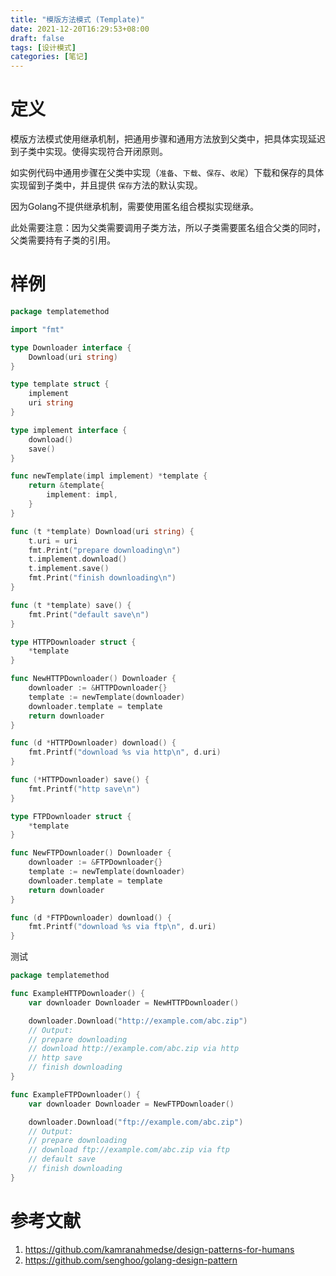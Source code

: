 ```yaml
---
title: "模版方法模式 (Template)"
date: 2021-12-20T16:29:53+08:00
draft: false
tags: [设计模式]
categories: [笔记] 
---
```


# 定义

模版方法模式使用继承机制，把通用步骤和通用方法放到父类中，把具体实现延迟到子类中实现。使得实现符合开闭原则。

如实例代码中通用步骤在父类中实现（`准备`、`下载`、`保存`、`收尾`）下载和保存的具体实现留到子类中，并且提供 `保存`方法的默认实现。

因为Golang不提供继承机制，需要使用匿名组合模拟实现继承。

此处需要注意：因为父类需要调用子类方法，所以子类需要匿名组合父类的同时，父类需要持有子类的引用。



# 样例

```go
package templatemethod

import "fmt"

type Downloader interface {
	Download(uri string)
}

type template struct {
	implement
	uri string
}

type implement interface {
	download()
	save()
}

func newTemplate(impl implement) *template {
	return &template{
		implement: impl,
	}
}

func (t *template) Download(uri string) {
	t.uri = uri
	fmt.Print("prepare downloading\n")
	t.implement.download()
	t.implement.save()
	fmt.Print("finish downloading\n")
}

func (t *template) save() {
	fmt.Print("default save\n")
}

type HTTPDownloader struct {
	*template
}

func NewHTTPDownloader() Downloader {
	downloader := &HTTPDownloader{}
	template := newTemplate(downloader)
	downloader.template = template
	return downloader
}

func (d *HTTPDownloader) download() {
	fmt.Printf("download %s via http\n", d.uri)
}

func (*HTTPDownloader) save() {
	fmt.Printf("http save\n")
}

type FTPDownloader struct {
	*template
}

func NewFTPDownloader() Downloader {
	downloader := &FTPDownloader{}
	template := newTemplate(downloader)
	downloader.template = template
	return downloader
}

func (d *FTPDownloader) download() {
	fmt.Printf("download %s via ftp\n", d.uri)
}
```

测试

```go
package templatemethod

func ExampleHTTPDownloader() {
	var downloader Downloader = NewHTTPDownloader()

	downloader.Download("http://example.com/abc.zip")
	// Output:
	// prepare downloading
	// download http://example.com/abc.zip via http
	// http save
	// finish downloading
}

func ExampleFTPDownloader() {
	var downloader Downloader = NewFTPDownloader()

	downloader.Download("ftp://example.com/abc.zip")
	// Output:
	// prepare downloading
	// download ftp://example.com/abc.zip via ftp
	// default save
	// finish downloading
}
```

# 参考文献

1. https://github.com/kamranahmedse/design-patterns-for-humans
2. https://github.com/senghoo/golang-design-pattern

